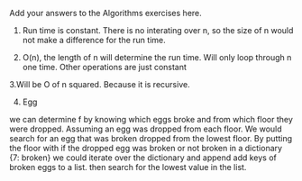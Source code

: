 Add your answers to the Algorithms exercises here.
1. Run time is constant. There is no interating over n, so the size of n would not make a difference for the run time.

2. O(n), the length of n will determine the run time.  Will only loop through n one time.  Other operations are just constant

3.Will be O of n squared.  Because it is recursive.


4. Egg 

we can determine f by knowing which eggs broke and from which floor they were dropped.
Assuming an egg was dropped from each floor.
We would search for an egg that was broken dropped from the lowest floor.
By putting the floor with if the dropped egg was broken or not broken in a dictionary {7: broken}
we could iterate over the dictionary and append add keys of broken eggs to a list.
then search for the lowest value in the list.  